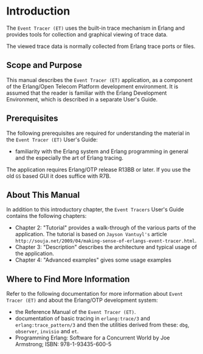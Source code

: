 <!--
%CopyrightBegin%

SPDX-License-Identifier: Apache-2.0

Copyright Ericsson AB 2023-2025. All Rights Reserved.

Licensed under the Apache License, Version 2.0 (the "License");
you may not use this file except in compliance with the License.
You may obtain a copy of the License at

    http://www.apache.org/licenses/LICENSE-2.0

Unless required by applicable law or agreed to in writing, software
distributed under the License is distributed on an "AS IS" BASIS,
WITHOUT WARRANTIES OR CONDITIONS OF ANY KIND, either express or implied.
See the License for the specific language governing permissions and
limitations under the License.

%CopyrightEnd%
-->
# Introduction

The `Event Tracer (ET)` uses the built-in trace mechanism in Erlang and provides
tools for collection and graphical viewing of trace data.

The viewed trace data is normally collected from Erlang trace ports or files.

## Scope and Purpose

This manual describes the `Event Tracer (ET)` application, as a component of the
Erlang/Open Telecom Platform development environment. It is assumed that the
reader is familiar with the Erlang Development Environment, which is described
in a separate User's Guide.

## Prerequisites

The following prerequisites are required for understanding the material in the
`Event Tracer (ET)` User's Guide:

- familiarity with the Erlang system and Erlang programming in general and the
  especially the art of Erlang tracing.

The application requires Erlang/OTP release R13BB or later. If you use the old
`GS` based GUI it does suffice with R7B.

## About This Manual

In addition to this introductory chapter, the `Event Tracers` User's Guide
contains the following chapters:

- Chapter 2: "Tutorial" provides a walk-through of the various parts of the
  application. The tutorial is based on `Jayson Vantuyl's` article
  `http://souja.net/2009/04/making-sense-of-erlangs-event-tracer.html`.
- Chapter 3: "Description" describes the architecture and typical usage of the
  application.
- Chapter 4: "Advanced examples" gives some usage examples

## Where to Find More Information

Refer to the following documentation for more information about
`Event Tracer (ET)` and about the Erlang/OTP development system:

- the Reference Manual of the `Event Tracer (ET)`.
- documentation of basic tracing in `erlang:trace/3` and
  `erlang:trace_pattern/3` and then the utilities derived from these: `dbg`,
  `observer`, `invisio` and `et`.
- Programming Erlang: Software for a Concurrent World by Joe Armstrong; ISBN:
  978-1-93435-600-5
